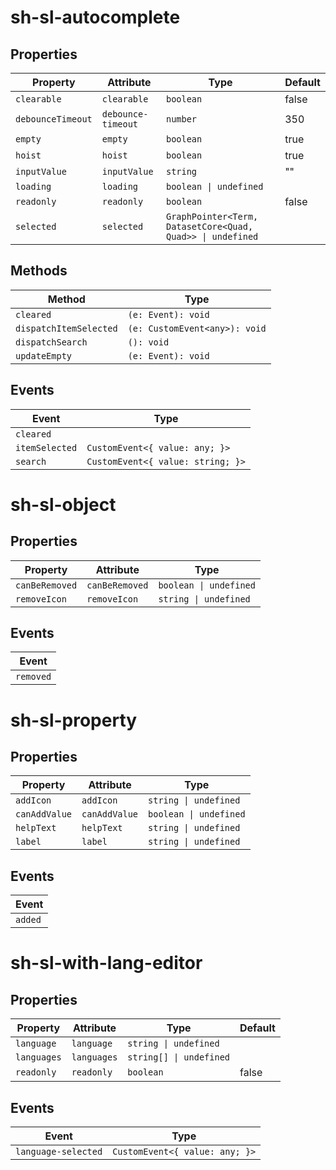 # sh-sl-autocomplete

## Properties

| Property          | Attribute          | Type                                             | Default |
|-------------------|--------------------|--------------------------------------------------|---------|
| `clearable`       | `clearable`        | `boolean`                                        | false   |
| `debounceTimeout` | `debounce-timeout` | `number`                                         | 350     |
| `empty`           | `empty`            | `boolean`                                        | true    |
| `hoist`           | `hoist`            | `boolean`                                        | true    |
| `inputValue`      | `inputValue`       | `string`                                         | ""      |
| `loading`         | `loading`          | `boolean \| undefined`                           |         |
| `readonly`        | `readonly`         | `boolean`                                        | false   |
| `selected`        | `selected`         | `GraphPointer<Term, DatasetCore<Quad, Quad>> \| undefined` |         |

## Methods

| Method                 | Type                          |
|------------------------|-------------------------------|
| `cleared`              | `(e: Event): void`            |
| `dispatchItemSelected` | `(e: CustomEvent<any>): void` |
| `dispatchSearch`       | `(): void`                    |
| `updateEmpty`          | `(e: Event): void`            |

## Events

| Event          | Type                              |
|----------------|-----------------------------------|
| `cleared`      |                                   |
| `itemSelected` | `CustomEvent<{ value: any; }>`    |
| `search`       | `CustomEvent<{ value: string; }>` |


# sh-sl-object

## Properties

| Property       | Attribute      | Type                   |
|----------------|----------------|------------------------|
| `canBeRemoved` | `canBeRemoved` | `boolean \| undefined` |
| `removeIcon`   | `removeIcon`   | `string \| undefined`  |

## Events

| Event     |
|-----------|
| `removed` |


# sh-sl-property

## Properties

| Property      | Attribute     | Type                   |
|---------------|---------------|------------------------|
| `addIcon`     | `addIcon`     | `string \| undefined`  |
| `canAddValue` | `canAddValue` | `boolean \| undefined` |
| `helpText`    | `helpText`    | `string \| undefined`  |
| `label`       | `label`       | `string \| undefined`  |

## Events

| Event   |
|---------|
| `added` |


# sh-sl-with-lang-editor

## Properties

| Property    | Attribute   | Type                    | Default |
|-------------|-------------|-------------------------|---------|
| `language`  | `language`  | `string \| undefined`   |         |
| `languages` | `languages` | `string[] \| undefined` |         |
| `readonly`  | `readonly`  | `boolean`               | false   |

## Events

| Event               | Type                           |
|---------------------|--------------------------------|
| `language-selected` | `CustomEvent<{ value: any; }>` |
